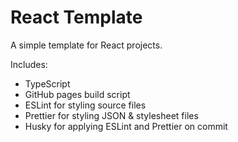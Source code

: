 # React Template

A simple template for React projects.

Includes:
* TypeScript
* GitHub pages build script
* ESLint for styling source files
* Prettier for styling JSON & stylesheet files
* Husky for applying ESLint and Prettier on commit
